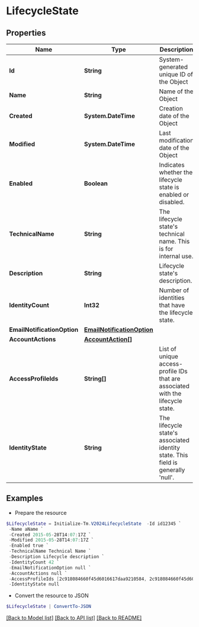 # LifecycleState
## Properties

Name | Type | Description | Notes
------------ | ------------- | ------------- | -------------
**Id** | **String** | System-generated unique ID of the Object | [optional] [readonly] 
**Name** | **String** | Name of the Object | 
**Created** | **System.DateTime** | Creation date of the Object | [optional] [readonly] 
**Modified** | **System.DateTime** | Last modification date of the Object | [optional] [readonly] 
**Enabled** | **Boolean** | Indicates whether the lifecycle state is enabled or disabled. | [optional] [default to $false]
**TechnicalName** | **String** | The lifecycle state&#39;s technical name. This is for internal use. | 
**Description** | **String** | Lifecycle state&#39;s description. | [optional] 
**IdentityCount** | **Int32** | Number of identities that have the lifecycle state. | [optional] [readonly] 
**EmailNotificationOption** | [**EmailNotificationOption**](EmailNotificationOption.md) |  | [optional] 
**AccountActions** | [**AccountAction[]**](AccountAction.md) |  | [optional] 
**AccessProfileIds** | **String[]** | List of unique access-profile IDs that are associated with the lifecycle state. | [optional] 
**IdentityState** | **String** | The lifecycle state&#39;s associated identity state. This field is generally &#39;null&#39;. | [optional] 

## Examples

- Prepare the resource
```powershell
$LifecycleState = Initialize-Tm.V2024LifecycleState  -Id id12345 `
 -Name aName `
 -Created 2015-05-28T14:07:17Z `
 -Modified 2015-05-28T14:07:17Z `
 -Enabled true `
 -TechnicalName Technical Name `
 -Description Lifecycle description `
 -IdentityCount 42 `
 -EmailNotificationOption null `
 -AccountActions null `
 -AccessProfileIds [2c918084660f45d6016617daa9210584, 2c918084660f45d6016617daa9210500] `
 -IdentityState null
```

- Convert the resource to JSON
```powershell
$LifecycleState | ConvertTo-JSON
```

[[Back to Model list]](../README.md#documentation-for-models) [[Back to API list]](../README.md#documentation-for-api-endpoints) [[Back to README]](../README.md)

